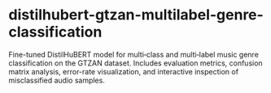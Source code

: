 # distilhubert-gtzan-multilabel-genre-classification

Fine-tuned DistilHuBERT model for multi‑class and multi‑label music genre classification on the GTZAN dataset. Includes evaluation metrics, confusion matrix analysis, error-rate visualization, and interactive inspection of misclassified audio samples.
